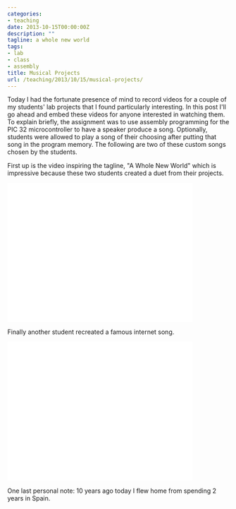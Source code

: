 ```yaml
---
categories:
- teaching
date: 2013-10-15T00:00:00Z
description: ""
tagline: a whole new world
tags:
- lab
- class
- assembly
title: Musical Projects
url: /teaching/2013/10/15/musical-projects/
---
```


Today I had the fortunate presence of mind to record videos for a
couple of my students' lab projects that I found particularly
interesting. 
In this post I'll go ahead and embed these videos for anyone
interested in watching them.
To explain briefly, the assignment was to use assembly programming for
the PIC 32 microcontroller to have a speaker produce a song.
Optionally, students were allowed to play a song of their choosing
after putting that song in the program memory.
The following are two of these custom songs chosen by the students.

First up is the video inspiring the tagline, "A Whole New World" which
is impressive because these two students created a duet from their
projects.

<iframe width="420" height="315"
src="//www.youtube.com/embed/YtRUuayHCLg" frameborder="0"
allowfullscreen="1"> </iframe>

Finally another student recreated a famous internet song.

<iframe width="420" height="315"
src="//www.youtube.com/embed/XZ6qLQ16RqQ" frameborder="0"
allowfullscreen="1"> </iframe>

One last personal note: 10 years ago today I flew home from spending 2
years in Spain.
